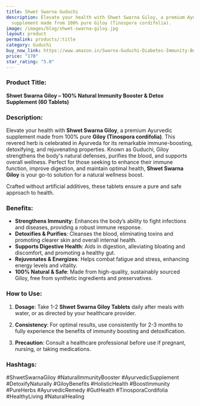 ```yaml
---
title: Shwet Swarna Guduchi
description: Elevate your health with Shwet Swarna Giloy, a premium Ayurvedic
  supplement made from 100% pure Giloy (Tinospora cordifolia).
image: /images/blog/shwet-swarna-giloy.jpg
layout: product
permalink: products/:title
category: Guduchi
buy_now_link: https://www.amazon.in/Swarna-Guduchi-Diabetes-Immunity-Boosting/dp/B08QV1C1QB/ref=sr_1_55?crid=1TX1M06Q0LCMB&tag=ayushmonk-21
price: "170"
star_rating: "5.0"
---
```

### Product Title:
**Shwet Swarna Giloy – 100% Natural Immunity Booster & Detox Supplement (60 Tablets)**

### Description:
Elevate your health with **Shwet Swarna Giloy**, a premium Ayurvedic supplement made from 100% pure **Giloy (Tinospora cordifolia)**. This revered herb is celebrated in Ayurveda for its remarkable immune-boosting, detoxifying, and rejuvenating properties. Known as Guduchi, Giloy strengthens the body's natural defenses, purifies the blood, and supports overall wellness. Perfect for those seeking to enhance their immune function, improve digestion, and maintain optimal health, **Shwet Swarna Giloy** is your go-to solution for a natural wellness boost.

Crafted without artificial additives, these tablets ensure a pure and safe approach to health.

### Benefits:
- **Strengthens Immunity**: Enhances the body’s ability to fight infections and diseases, providing a robust immune response.
- **Detoxifies & Purifies**: Cleanses the blood, eliminating toxins and promoting clearer skin and overall internal health.
- **Supports Digestive Health**: Aids in digestion, alleviating bloating and discomfort, and promoting a healthy gut.
- **Rejuvenates & Energizes**: Helps combat fatigue and stress, enhancing energy levels and vitality.
- **100% Natural & Safe**: Made from high-quality, sustainably sourced Giloy, free from synthetic ingredients and preservatives.

### How to Use:
1. **Dosage**: Take 1-2 **Shwet Swarna Giloy Tablets** daily after meals with water, or as directed by your healthcare provider.
   
2. **Consistency**: For optimal results, use consistently for 2-3 months to fully experience the benefits of immunity boosting and detoxification.

3. **Precaution**: Consult a healthcare professional before use if pregnant, nursing, or taking medications.

### Hashtags:
#ShwetSwarnaGiloy #NaturalImmunityBooster #AyurvedicSupplement #DetoxifyNaturally #GiloyBenefits #HolisticHealth #BoostImmunity #PureHerbs #AyurvedicRemedy #GutHealth #TinosporaCordifolia #HealthyLiving #NaturalHealing
